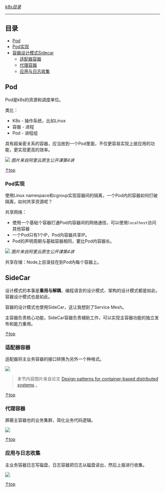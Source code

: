 [*k8s目录*](https://github.com/Shitaibin/notes/tree/master/kubernetes#%E7%9B%AE%E5%BD%95)

----

## 目录

- [Pod](#Pod)
- [Pod实现](#Pod实现)
- [容器设计模式Sidecar](#Sidecar)
    - [适配器容器](#适配器容器)
    - [代理容器](#代理容器)
    - [应用与日志收集](#应用与日志收集)

## Pod

Pod是k8s的资源和调度单位。

类比：
- K8s - 操作系统，比如Linux
- 容器 - 进程
- Pod - 进程组

具有超亲密关系的容器，应当放到一个Pod里面，不仅更容易实现上层应用的功能，更实现更高的效率。

![](http://img.lessisbetter.site/k8s-pod-concept.png)
*图片来自阿里云原生公开课第4讲*


[↑top](#目录)

### Pod实现

使用Linux namespace和cgroup实现容器间的隔离，一个Pod内的容器如何打破隔离，如何共享资源呢？

共享网络：
- 使用一个基础个容器打通Pod内容器间的网络通信，可以使用`localhost`访问其他容器
- 一个Pod只有1个IP，Pod内容器共享IP。
- Pod的声明周期与基础容器相同，要比Pod内容器长。

![](http://img.lessisbetter.site/k8s-pod-net.png)
*图片来自阿里云原生公开课第4讲*

共享存储：Node上目录挂在到Pod内每个容器上。

## SideCar

设计模式的本事是**重用与解耦**，编程语言的设计模式、架构的设计模式都是如此，容器设计模式也是如此。

容器的设计模式也使用SideCar，这让我想到了Service Mesh。

主容器负责核心功能，SideCar容器负责辅助工作，可以实现主容器功能的独立发布和能力重用。

[↑top](#目录)

### 适配器容器


适配器将主业务容器的接口转换为另外一个种格式。

![](http://img.lessisbetter.site/k8s-pod-adapter.png)

> 本节内容图片来自论文 [Design patterns for container-based distributed systems](https://www.usenix.org/system/files/conference/hotcloud16/hotcloud16_burns.pdf) 。

[↑top](#目录)

### 代理容器

屏蔽主容器也的业务集群，简化业务代码逻辑。

![](http://img.lessisbetter.site/k8s-pod-proxy.png)

[↑top](#目录)

### 应用与日志收集

主业务容器日志写磁盘，日志容器把日志从磁盘读出，然后上报进行收集。

![](http://img.lessisbetter.site/k8s-pod-log.png)

[↑top](#目录)